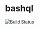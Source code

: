 # bashql

[![Build Status](https://travis-ci.org/kdani3/bashql.svg?branch=master)](https://travis-ci.org/kdani3/bashql)
